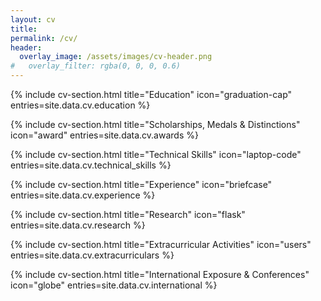 ```yaml
---
layout: cv
title:
permalink: /cv/
header:
  overlay_image: /assets/images/cv-header.png
#   overlay_filter: rgba(0, 0, 0, 0.6)
---
```


{% include cv-section.html
   title="Education"
   icon="graduation-cap"
   entries=site.data.cv.education %}

{% include cv-section.html
   title="Scholarships, Medals & Distinctions"
   icon="award"
   entries=site.data.cv.awards %}

{% include cv-section.html
   title="Technical Skills"
   icon="laptop-code"
   entries=site.data.cv.technical_skills %}

{% include cv-section.html
   title="Experience"
   icon="briefcase"
   entries=site.data.cv.experience %}

{% include cv-section.html
   title="Research"
   icon="flask"
   entries=site.data.cv.research %}

{% include cv-section.html
   title="Extracurricular Activities"
   icon="users"
   entries=site.data.cv.extracurriculars %}

{% include cv-section.html
   title="International Exposure & Conferences"
   icon="globe"
   entries=site.data.cv.international %}
